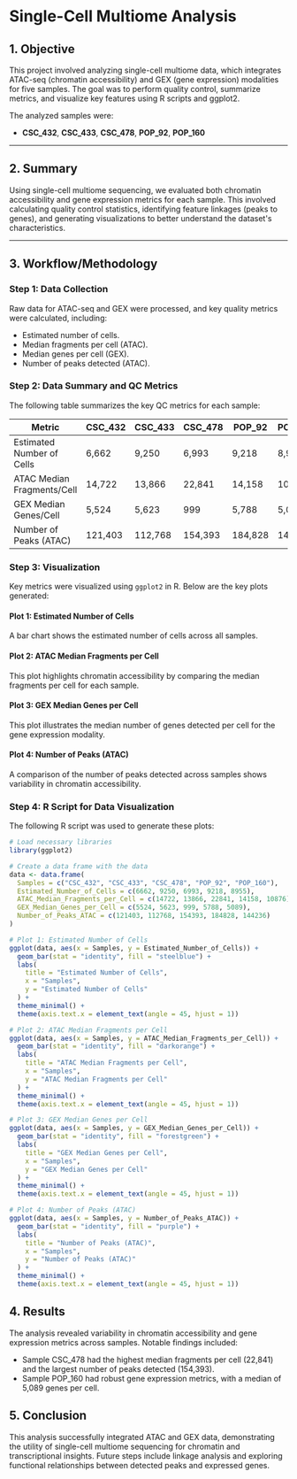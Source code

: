# Single-Cell Multiome Analysis

## 1. Objective  
This project involved analyzing single-cell multiome data, which integrates ATAC-seq (chromatin accessibility) and GEX (gene expression) modalities for five samples. The goal was to perform quality control, summarize metrics, and visualize key features using R scripts and ggplot2.

The analyzed samples were:
- **CSC_432**, **CSC_433**, **CSC_478**, **POP_92**, **POP_160**

---

## 2. Summary  
Using single-cell multiome sequencing, we evaluated both chromatin accessibility and gene expression metrics for each sample. This involved calculating quality control statistics, identifying feature linkages (peaks to genes), and generating visualizations to better understand the dataset's characteristics.

---

## 3. Workflow/Methodology  

### Step 1: Data Collection  
Raw data for ATAC-seq and GEX were processed, and key quality metrics were calculated, including:  
- Estimated number of cells.  
- Median fragments per cell (ATAC).  
- Median genes per cell (GEX).  
- Number of peaks detected (ATAC).  

### Step 2: Data Summary and QC Metrics  
The following table summarizes the key QC metrics for each sample:

| Metric                        | CSC_432 | CSC_433 | CSC_478 | POP_92 | POP_160 |
|-------------------------------|---------|---------|---------|--------|---------|
| Estimated Number of Cells     | 6,662   | 9,250   | 6,993   | 9,218  | 8,955   |
| ATAC Median Fragments/Cell    | 14,722  | 13,866  | 22,841  | 14,158 | 10,876  |
| GEX Median Genes/Cell         | 5,524   | 5,623   | 999     | 5,788  | 5,089   |
| Number of Peaks (ATAC)        | 121,403 | 112,768 | 154,393 | 184,828| 144,236 |

### Step 3: Visualization  
Key metrics were visualized using `ggplot2` in R. Below are the key plots generated:

#### Plot 1: Estimated Number of Cells  
A bar chart shows the estimated number of cells across all samples.

#### Plot 2: ATAC Median Fragments per Cell  
This plot highlights chromatin accessibility by comparing the median fragments per cell for each sample.

#### Plot 3: GEX Median Genes per Cell  
This plot illustrates the median number of genes detected per cell for the gene expression modality.

#### Plot 4: Number of Peaks (ATAC)  
A comparison of the number of peaks detected across samples shows variability in chromatin accessibility.

### Step 4: R Script for Data Visualization  
The following R script was used to generate these plots:

```r
# Load necessary libraries
library(ggplot2)

# Create a data frame with the data
data <- data.frame(
  Samples = c("CSC_432", "CSC_433", "CSC_478", "POP_92", "POP_160"),
  Estimated_Number_of_Cells = c(6662, 9250, 6993, 9218, 8955),
  ATAC_Median_Fragments_per_Cell = c(14722, 13866, 22841, 14158, 10876),
  GEX_Median_Genes_per_Cell = c(5524, 5623, 999, 5788, 5089),
  Number_of_Peaks_ATAC = c(121403, 112768, 154393, 184828, 144236)
)

# Plot 1: Estimated Number of Cells
ggplot(data, aes(x = Samples, y = Estimated_Number_of_Cells)) +
  geom_bar(stat = "identity", fill = "steelblue") +
  labs(
    title = "Estimated Number of Cells",
    x = "Samples",
    y = "Estimated Number of Cells"
  ) +
  theme_minimal() +
  theme(axis.text.x = element_text(angle = 45, hjust = 1))

# Plot 2: ATAC Median Fragments per Cell
ggplot(data, aes(x = Samples, y = ATAC_Median_Fragments_per_Cell)) +
  geom_bar(stat = "identity", fill = "darkorange") +
  labs(
    title = "ATAC Median Fragments per Cell",
    x = "Samples",
    y = "ATAC Median Fragments per Cell"
  ) +
  theme_minimal() +
  theme(axis.text.x = element_text(angle = 45, hjust = 1))

# Plot 3: GEX Median Genes per Cell
ggplot(data, aes(x = Samples, y = GEX_Median_Genes_per_Cell)) +
  geom_bar(stat = "identity", fill = "forestgreen") +
  labs(
    title = "GEX Median Genes per Cell",
    x = "Samples",
    y = "GEX Median Genes per Cell"
  ) +
  theme_minimal() +
  theme(axis.text.x = element_text(angle = 45, hjust = 1))

# Plot 4: Number of Peaks (ATAC)
ggplot(data, aes(x = Samples, y = Number_of_Peaks_ATAC)) +
  geom_bar(stat = "identity", fill = "purple") +
  labs(
    title = "Number of Peaks (ATAC)",
    x = "Samples",
    y = "Number of Peaks (ATAC)"
  ) +
  theme_minimal() +
  theme(axis.text.x = element_text(angle = 45, hjust = 1))
```
## 4. Results
The analysis revealed variability in chromatin accessibility and gene expression metrics across samples. Notable findings included:
- Sample CSC_478 had the highest median fragments per cell (22,841) and the largest number of peaks detected (154,393).
- Sample POP_160 had robust gene expression metrics, with a median of 5,089 genes per cell.

## 5. Conclusion
This analysis successfully integrated ATAC and GEX data, demonstrating the utility of single-cell multiome sequencing for chromatin and transcriptional insights. Future steps include linkage analysis and exploring functional relationships between detected peaks and expressed genes.
